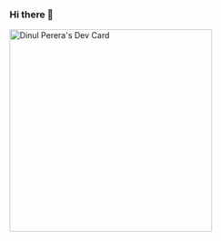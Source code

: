 ### Hi there 👋

<!--
**darkPixels123/darkPixels123** is a ✨ _special_ ✨ repository because its `README.md` (this file) appears on your GitHub profile.

Here are some ideas to get you started:

- 🔭 I’m currently working on ...
- 🌱 I’m currently learning ...
- 👯 I’m looking to collaborate on ...
- 🤔 I’m looking for help with ...
- 💬 Ask me about ...
- 📫 How to reach me: ...
- 😄 Pronouns: ...
- ⚡ Fun fact: ...
-->
<a href="https://app.daily.dev/darkpixels"><img src="https://api.daily.dev/devcards/v2/SjDNUdivSsSPauITZsPhZ.png?r=erg" width="356" alt="Dinul Perera's Dev Card"/></a>
